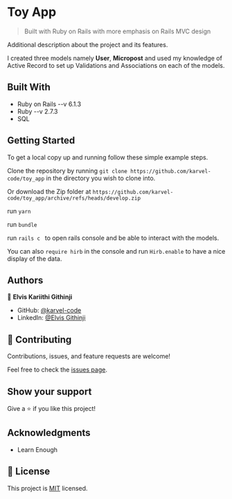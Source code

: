 # Toy App

> Built with Ruby on Rails with more emphasis on Rails MVC design


Additional description about the project and its features.

I created three models namely **User**, **Micropost** and used my knowledge of Active Record to set up Validations and Associations on each of the models.

## Built With

- Ruby on Rails --v 6.1.3
- Ruby --v 2.7.3
- SQL

## Getting Started

To get a local copy up and running follow these simple example steps.

Clone the repository by running ```git clone https://github.com/karvel-code/toy_app``` in the directory you wish to clone into.

Or download the Zip folder at ```https://github.com/karvel-code/toy_app/archive/refs/heads/develop.zip```

run  ```yarn ```

run ```bundle```

run ```rails c ``` to open rails  console and be able to interact with the models.

You can also ```require hirb``` in the console and run ```Hirb.enable``` to have a nice display of the data.

## Authors

👤 **Elvis Kariithi Githinji**

- GitHub: [@karvel-code](https://github.com/karvel-code)
- LinkedIn: [@Elvis Githinji](www.linkedin.com/in/elvisgithinji)


## 🤝 Contributing

Contributions, issues, and feature requests are welcome!

Feel free to check the [issues page](issues/).

## Show your support

Give a ⭐️ if you like this project!

## Acknowledgments

- Learn Enough

## 📝 License

This project is [MIT](lic.url) licensed.